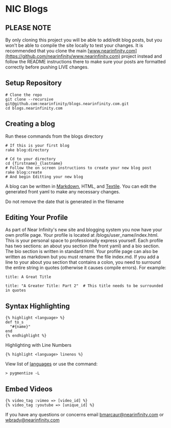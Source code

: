 NIC Blogs
===========

PLEASE NOTE
--------------

By only cloning this project you will be able to add/edit blog posts, but you won't be able to compile the site locally to test your changes. It is recommended that you clone the main [www.nearinfinity.com](https://github.com/nearinfinity/www.nearinfinity.com) project instead and follow the README instructions there to make sure your posts are formatted correctly before pushing LIVE changes.

Setup Repository
----------------

```
# Clone the repo
git clone --recursive git@github.com:nearinfinity/blogs.nearinfinity.com.git
cd blogs.nearinfinity.com
```

Creating a blog
---------------

Run these commands from the blogs directory

```
# If this is your first blog
rake blog:directory

# Cd to your directory
cd {firstname}_{lastname}
# Follow the on screen instructions to create your new blog post
rake blog:create
# And begin Editting your new blog
```
A blog can be written in [Markdown](http://daringfireball.net/projects/markdown/), HTML, and [Textile](http://www.textism.com/tools/textile/). You can edit the generated front yaml to make any necessary changes.

Do not remove the date that is generated in the filename

Editing Your Profile
----------------

As part of Near Infinity's new site and blogging system you now have your own profile page. Your profile is located at /blogs/user_name/index.html. This is your personal space to professionally express yourself. Each profile has two sections: an about you section (the front yaml) and a bio section. The bio section is written in standard html. Your profile page can also be written as markdown but you must rename the file index.md. If you add a line to your about you section that contains a colon, you need to surround the entire string in quotes (otherwise it causes compile errors). For example:
```
title: A Great Title

title: "A Greater Title: Part 2"  # This title needs to be surrounded in quotes
```

Syntax Highlighting
-------------------

    {% highlight <language> %}
    def to_s
      "#{name}"
    end
    {% endhighlight %}

Highlighting with Line Numbers

    {% highlight <language> linenos %}

View list of [languages](http://pygments.org/docs/lexers/) or use the command:

    > pygmentize -L

Embed Videos
------------

    {% video_tag :vimeo => [video_id] %}
    {% video_tag :youtube => [unique_id] %}
    
If you have any questions or concerns email bmarcaur@nearinfinity.com or wbrady@nearinfinity.com
